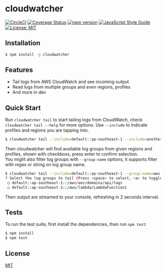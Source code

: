 # cloudwatcher

[![CircleCI](https://circleci.com/gh/Seitk/cloudwatcher/tree/master.svg?style=shield)](https://circleci.com/gh/Seitk/cloudwatcher/tree/master)
[![Coverage Status](https://coveralls.io/repos/github/Seitk/cloudwatcher/badge.svg?branch=master)](https://coveralls.io/github/Seitk/cloudwatcher?branch=master)
[![npm version](https://badge.fury.io/js/cloudwatcher.svg)](https://badge.fury.io/js/cloudwatcher)
[![JavaScript Style Guide](https://img.shields.io/badge/code_style-standard-brightgreen.svg)](https://standardjs.com)
[![License: MIT](https://img.shields.io/badge/License-MIT-brightgreen.svg)](LICENSE)
  
## Installation
  
```bash
$ npm install -g cloudwatcher
```
  
## Features
  
* Tail logs from AWS CloudWatch and see incoming output
* Read logs from multiple groups and even regions, profiles
* And more in dev
  
## Quick Start

Run `cloudwatcher tail` to start tailing logs from CloudWatch, check `cloudwatcher tail --help` for more options.
Use `--include` to indicate profiles and regions you are tapping into.

```bash
$ cloudwatcher tail --include=default::ap-southeast-1 --include=another_profile::us-west-1
```

Then cloudwatcher will find available log groups from given regions and profiles, shown with checkboxs, press enter to confirm selection.  
You might also filter log groups with `--group-name` options, it supports filter with regex or string on log group name.  

```bash
$ cloudwatcher tail --include=default::ap-southeast-1 --group-name=aws
? Select the log groups to tail (Press <space> to select, <a> to toggle all, <i> to invert selection)
 ◯ default::ap-southeast-1::/aws/aes/domains/api/logs
 ◯ default::ap-southeast-1::/aws/lambda/LambdaFunction1
```

Then output are streamed to your console, refreshing in 2 seconds interval.

## Tests

To run the test suite, first install the dependencies, then run `npm test`:

```bash
$ npm install
$ npm test
```

## License

[MIT](LICENSE)
